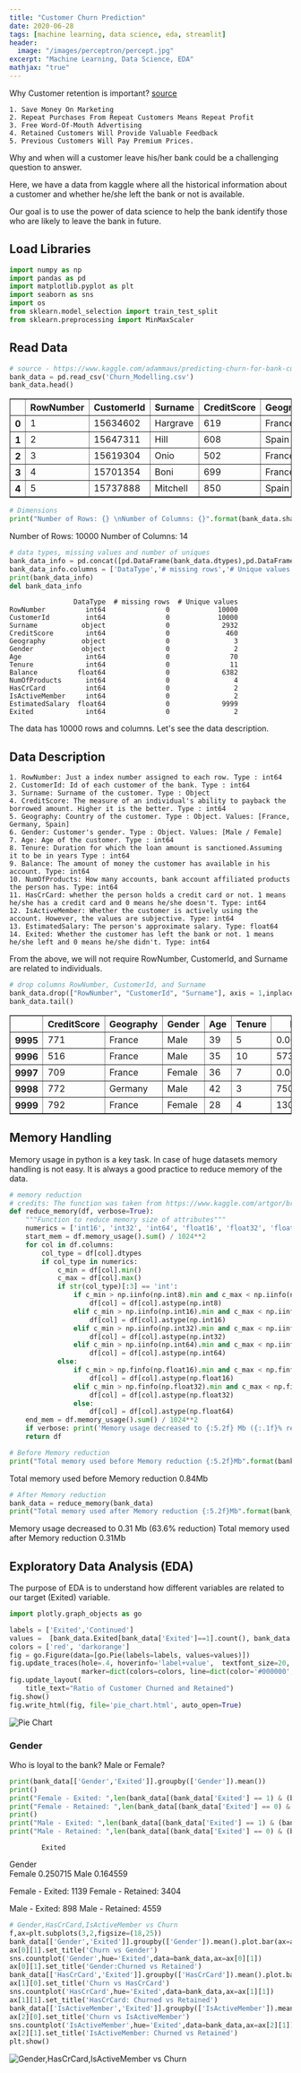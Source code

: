 ```yaml
---
title: "Customer Churn Prediction"
date: 2020-06-28
tags: [machine learning, data science, eda, streamlit]
header:
  image: "/images/perceptron/percept.jpg"
excerpt: "Machine Learning, Data Science, EDA"
mathjax: "true"
---
```



Why Customer retention is important? [source](https://www.dcrstrategies.com/customer-incentives/5-reasons-customer-retention-business/)

    1. Save Money On Marketing
    2. Repeat Purchases From Repeat Customers Means Repeat Profit
    3. Free Word-Of-Mouth Advertising
    4. Retained Customers Will Provide Valuable Feedback
    5. Previous Customers Will Pay Premium Prices. 

Why and when will a customer leave his/her bank could be a challenging question to answer.

Here, we have a data from kaggle where all the historical information about a customer and whether he/she left the bank or not is available.

Our goal is to use the power of data science to help the bank identify those who are likely to leave the bank in future.

## Load Libraries 

```python
import numpy as np
import pandas as pd
import matplotlib.pyplot as plt
import seaborn as sns
import os
from sklearn.model_selection import train_test_split
from sklearn.preprocessing import MinMaxScaler
```

## Read Data
```python
# source - https://www.kaggle.com/adammaus/predicting-churn-for-bank-customers
bank_data = pd.read_csv('Churn_Modelling.csv')
bank_data.head()
```

<div>
<table border="1" class="dataframe">
  <thead>
    <tr style="text-align: right;">
      <th></th>
      <th>RowNumber</th>
      <th>CustomerId</th>
      <th>Surname</th>
      <th>CreditScore</th>
      <th>Geography</th>
      <th>Gender</th>
      <th>Age</th>
      <th>Tenure</th>
      <th>Balance</th>
      <th>NumOfProducts</th>
      <th>HasCrCard</th>
      <th>IsActiveMember</th>
      <th>EstimatedSalary</th>
      <th>Exited</th>
    </tr>
  </thead>
  <tbody>
    <tr>
      <th>0</th>
      <td>1</td>
      <td>15634602</td>
      <td>Hargrave</td>
      <td>619</td>
      <td>France</td>
      <td>Female</td>
      <td>42</td>
      <td>2</td>
      <td>0.00</td>
      <td>1</td>
      <td>1</td>
      <td>1</td>
      <td>101348.88</td>
      <td>1</td>
    </tr>
    <tr>
      <th>1</th>
      <td>2</td>
      <td>15647311</td>
      <td>Hill</td>
      <td>608</td>
      <td>Spain</td>
      <td>Female</td>
      <td>41</td>
      <td>1</td>
      <td>83807.86</td>
      <td>1</td>
      <td>0</td>
      <td>1</td>
      <td>112542.58</td>
      <td>0</td>
    </tr>
    <tr>
      <th>2</th>
      <td>3</td>
      <td>15619304</td>
      <td>Onio</td>
      <td>502</td>
      <td>France</td>
      <td>Female</td>
      <td>42</td>
      <td>8</td>
      <td>159660.80</td>
      <td>3</td>
      <td>1</td>
      <td>0</td>
      <td>113931.57</td>
      <td>1</td>
    </tr>
    <tr>
      <th>3</th>
      <td>4</td>
      <td>15701354</td>
      <td>Boni</td>
      <td>699</td>
      <td>France</td>
      <td>Female</td>
      <td>39</td>
      <td>1</td>
      <td>0.00</td>
      <td>2</td>
      <td>0</td>
      <td>0</td>
      <td>93826.63</td>
      <td>0</td>
    </tr>
    <tr>
      <th>4</th>
      <td>5</td>
      <td>15737888</td>
      <td>Mitchell</td>
      <td>850</td>
      <td>Spain</td>
      <td>Female</td>
      <td>43</td>
      <td>2</td>
      <td>125510.82</td>
      <td>1</td>
      <td>1</td>
      <td>1</td>
      <td>79084.10</td>
      <td>0</td>
    </tr>
  </tbody>
</table>
</div>



```python
# Dimensions
print("Number of Rows: {} \nNumber of Columns: {}".format(bank_data.shape[0],bank_data.shape[1]))
```
Number of Rows: 10000 
Number of Columns: 14
  
  
```python
# data types, missing values and number of uniques
bank_data_info = pd.concat([pd.DataFrame(bank_data.dtypes),pd.DataFrame(bank_data.isnull().sum()),pd.DataFrame(bank_data.nunique())],axis = 1)
bank_data_info.columns = ['DataType','# missing rows','# Unique values']
print(bank_data_info)
del bank_data_info

```
                    DataType  # missing rows  # Unique values
    RowNumber          int64               0            10000
    CustomerId         int64               0            10000
    Surname           object               0             2932
    CreditScore        int64               0              460
    Geography         object               0                3
    Gender            object               0                2
    Age                int64               0               70
    Tenure             int64               0               11
    Balance          float64               0             6382
    NumOfProducts      int64               0                4
    HasCrCard          int64               0                2
    IsActiveMember     int64               0                2
    EstimatedSalary  float64               0             9999
    Exited             int64               0                2
    
The data has 10000 rows and columns. Let's see the data description.

## Data Description

    1. RowNumber: Just a index number assigned to each row. Type : int64
    2. CustomerId: Id of each customer of the bank. Type : int64
    3. Surname: Surname of the customer. Type : Object
    4. CreditScore: The measure of an individual's ability to payback the borrowed amount. Higher it is the better. Type : int64
    5. Geography: Country of the customer. Type : Object. Values: [France, Germany, Spain]
    6. Gender: Customer's gender. Type : Object. Values: [Male / Female]
    7. Age: Age of the customer. Type : int64
    8. Tenure: Duration for which the loan amount is sanctioned.Assuming it to be in years Type : int64
    9. Balance: The amount of money the customer has available in his account. Type: int64
    10. NumOfProducts: How many accounts, bank account affiliated products the person has. Type: int64
    11. HasCrCard: whether the person holds a credit card or not. 1 means he/she has a credit card and 0 means he/she doesn't. Type: int64
    12. IsActiveMember: Whether the customer is actively using the account. However, the values are subjective. Type: int64
    13. EstimatedSalary: The person's approximate salary. Type: float64
    14. Exited: Whether the customer has left the bank or not. 1 means he/she left and 0 means he/she didn't. Type: int64

From the above, we will not require RowNumber, CustomerId, and Surname are related to individuals.

```python
# drop columns RowNumber, CustomerId, and Surname
bank_data.drop(["RowNumber", "CustomerId", "Surname"], axis = 1,inplace = True)
bank_data.tail()
```
<div>
<table border="1" class="dataframe">
  <thead>
    <tr style="text-align: right;">
      <th></th>
      <th>CreditScore</th>
      <th>Geography</th>
      <th>Gender</th>
      <th>Age</th>
      <th>Tenure</th>
      <th>Balance</th>
      <th>NumOfProducts</th>
      <th>HasCrCard</th>
      <th>IsActiveMember</th>
      <th>EstimatedSalary</th>
      <th>Exited</th>
    </tr>
  </thead>
  <tbody>
    <tr>
      <th>9995</th>
      <td>771</td>
      <td>France</td>
      <td>Male</td>
      <td>39</td>
      <td>5</td>
      <td>0.00</td>
      <td>2</td>
      <td>1</td>
      <td>0</td>
      <td>96270.64</td>
      <td>0</td>
    </tr>
    <tr>
      <th>9996</th>
      <td>516</td>
      <td>France</td>
      <td>Male</td>
      <td>35</td>
      <td>10</td>
      <td>57369.61</td>
      <td>1</td>
      <td>1</td>
      <td>1</td>
      <td>101699.77</td>
      <td>0</td>
    </tr>
    <tr>
      <th>9997</th>
      <td>709</td>
      <td>France</td>
      <td>Female</td>
      <td>36</td>
      <td>7</td>
      <td>0.00</td>
      <td>1</td>
      <td>0</td>
      <td>1</td>
      <td>42085.58</td>
      <td>1</td>
    </tr>
    <tr>
      <th>9998</th>
      <td>772</td>
      <td>Germany</td>
      <td>Male</td>
      <td>42</td>
      <td>3</td>
      <td>75075.31</td>
      <td>2</td>
      <td>1</td>
      <td>0</td>
      <td>92888.52</td>
      <td>1</td>
    </tr>
    <tr>
      <th>9999</th>
      <td>792</td>
      <td>France</td>
      <td>Female</td>
      <td>28</td>
      <td>4</td>
      <td>130142.79</td>
      <td>1</td>
      <td>1</td>
      <td>0</td>
      <td>38190.78</td>
      <td>0</td>
    </tr>
  </tbody>
</table>
</div> 

## Memory Handling
Memory usage in python is a key task. In case of huge datasets memory handling is not easy. It is always a good practice to reduce memory of the data.


```python
# memory reduction
# credits: The function was taken from https://www.kaggle.com/artgor/brute-force-feature-engineering 
def reduce_memory(df, verbose=True):
    """Function to reduce memory size of attributes"""
    numerics = ['int16', 'int32', 'int64', 'float16', 'float32', 'float64']
    start_mem = df.memory_usage().sum() / 1024**2    
    for col in df.columns:
        col_type = df[col].dtypes
        if col_type in numerics:
            c_min = df[col].min()
            c_max = df[col].max()
            if str(col_type)[:3] == 'int':
                if c_min > np.iinfo(np.int8).min and c_max < np.iinfo(np.int8).max:
                    df[col] = df[col].astype(np.int8)
                elif c_min > np.iinfo(np.int16).min and c_max < np.iinfo(np.int16).max:
                    df[col] = df[col].astype(np.int16)
                elif c_min > np.iinfo(np.int32).min and c_max < np.iinfo(np.int32).max:
                    df[col] = df[col].astype(np.int32)
                elif c_min > np.iinfo(np.int64).min and c_max < np.iinfo(np.int64).max:
                    df[col] = df[col].astype(np.int64)  
            else:
                if c_min > np.finfo(np.float16).min and c_max < np.finfo(np.float16).max:
                    df[col] = df[col].astype(np.float16)
                elif c_min > np.finfo(np.float32).min and c_max < np.finfo(np.float32).max:
                    df[col] = df[col].astype(np.float32)
                else:
                    df[col] = df[col].astype(np.float64)    
    end_mem = df.memory_usage().sum() / 1024**2
    if verbose: print('Memory usage decreased to {:5.2f} Mb ({:.1f}% reduction)'.format(end_mem, 100 * (start_mem - end_mem) / start_mem))
    return df
```


```python
# Before Memory reduction
print("Total memory used before Memory reduction {:5.2f}Mb".format(bank_data.memory_usage().sum() / 1024**2))
```

Total memory used before Memory reduction  0.84Mb
    


```python
# After Memory reduction
bank_data = reduce_memory(bank_data)
print("Total memory used after Memory reduction {:5.2f}Mb".format(bank_data.memory_usage().sum() / 1024**2))
```

Memory usage decreased to  0.31 Mb (63.6% reduction)
Total memory used after Memory reduction  0.31Mb
    

## Exploratory Data Analysis (EDA)
The purpose of EDA is to understand how different variables are related to our target (Exited) variable.


```python
import plotly.graph_objects as go

labels = ['Exited','Continued']
values =  [bank_data.Exited[bank_data['Exited']==1].count(), bank_data.Exited[bank_data['Exited']==0].count()]
colors = ['red', 'darkorange']
fig = go.Figure(data=[go.Pie(labels=labels, values=values)])
fig.update_traces(hole=.4, hoverinfo='label+value',  textfont_size=20,
                  marker=dict(colors=colors, line=dict(color='#000000', width=2)))
fig.update_layout(
    title_text="Ratio of Customer Churned and Retained")
fig.show()
fig.write_html(fig, file='pie_chart.html', auto_open=True)

```
<img src="{{ site.url }}{{ site.baseurl }}/images/perceptron/pie_chart.png" alt="Pie Chart">


### Gender 

Who is loyal to the bank? Male or Female?


```python
print(bank_data[['Gender','Exited']].groupby(['Gender']).mean())
print()
print("Female - Exited: ",len(bank_data[(bank_data['Exited'] == 1) & (bank_data['Gender'] == 'Female')]))
print("Female - Retained: ",len(bank_data[(bank_data['Exited'] == 0) & (bank_data['Gender'] == 'Female')]))
print()
print("Male - Exited: ",len(bank_data[(bank_data['Exited'] == 1) & (bank_data['Gender'] == 'Male')]))
print("Male - Retained: ",len(bank_data[(bank_data['Exited'] == 0) & (bank_data['Gender'] == 'Male')]))
```

            Exited
  Gender          
  Female  0.250715
  Male    0.164559

  Female - Exited:  1139
  Female - Retained:  3404

  Male - Exited:  898
  Male - Retained:  4559
    


```python
# Gender,HasCrCard,IsActiveMember vs Churn
f,ax=plt.subplots(3,2,figsize=(18,25))
bank_data[['Gender','Exited']].groupby(['Gender']).mean().plot.bar(ax=ax[0][0])
ax[0][1].set_title('Churn vs Gender')
sns.countplot('Gender',hue='Exited',data=bank_data,ax=ax[0][1])
ax[0][1].set_title('Gender:Churned vs Retained')
bank_data[['HasCrCard','Exited']].groupby(['HasCrCard']).mean().plot.bar(ax=ax[1][0])
ax[1][0].set_title('Churn vs HasCrCard')
sns.countplot('HasCrCard',hue='Exited',data=bank_data,ax=ax[1][1])
ax[1][1].set_title('HasCrCard: Churned vs Retained')
bank_data[['IsActiveMember','Exited']].groupby(['IsActiveMember']).mean().plot.bar(ax=ax[2][0])
ax[2][0].set_title('Churn vs IsActiveMember')
sns.countplot('IsActiveMember',hue='Exited',data=bank_data,ax=ax[2][1])
ax[2][1].set_title('IsActiveMember: Churned vs Retained')
plt.show()
```

<img src="{{ site.url }}{{ site.baseurl }}/images/perceptron/output_22_0.png" alt="Gender,HasCrCard,IsActiveMember vs Churn">
